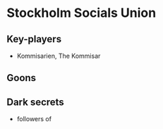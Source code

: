# Stockholm Socials Union

## Key-players

* Kommisarien, The Kommisar

## Goons

## Dark secrets

* followers of 
